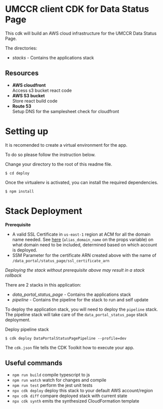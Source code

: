 # UMCCR client CDK for Data Status Page

This cdk will build an AWS cloud infrastructure for the UMCCR Data Status Page.

The directories:

- _stacks_ - Contains the applications stack

## Resources

- **AWS cloudfront**  
   Access s3 bucket react code
- **AWS S3 bucket**  
   Store react build code
- **Route 53**  
   Setup DNS for the samplesheet check for cloudfront

# Setting up

It is recomended to create a virtual environment for the app.

To do so please follow the instruction below.

Change your directory to the root of this readme file.

```
$ cd deploy
```

Once the virtualenv is activated, you can install the required dependencies.

```
$ npm install
```

# Stack Deployment

**Prerequisite**

- A valid SSL Certificate in `us-east-1` region at ACM for all the domain name needed. See [here](app.py#L42) (`alias_domain_name` on the props variable) on what domain need to be included, determined based on which account is deployed.
- SSM Parameter for the certificate ARN created above with the name of `/data_portal/status_page/ssl_certificate_arn`

_Deploying the stack without prerequisite above may result in a stack rollback_

There are 2 stacks in this application:

- _data_portal_status_page_ - Contains the applications stack
- _pipeline_ - Contains the pipeline for the stack to run and self update

To deploy the application stack, you will need to deploy the `pipeline` stack. The pipeline stack will take care of the `data_portal_status_page` stack deployment.

Deploy pipeline stack

```
$ cdk deploy DataPortalStatusPagePipeline --profile=dev
```

The `cdk.json` file tells the CDK Toolkit how to execute your app.

## Useful commands

- `npm run build` compile typescript to js
- `npm run watch` watch for changes and compile
- `npm run test` perform the jest unit tests
- `npx cdk deploy` deploy this stack to your default AWS account/region
- `npx cdk diff` compare deployed stack with current state
- `npx cdk synth` emits the synthesized CloudFormation template
